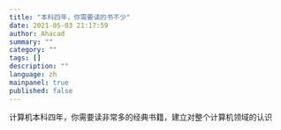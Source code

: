 ```yaml
---
title: "本科四年，你需要读的书不少"
date: 2021-05-03 21:17:59
author: Ahacad
summary: ""
category: ""
tags: []
description: ""
language: zh
mainpanel: true
published: false
---
```


计算机本科四年，你需要读非常多的经典书籍，建立对整个计算机领域的认识
